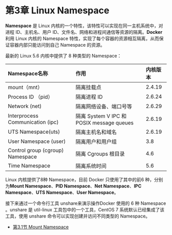 # 第3章 Linux Namespace

**Namespace** 是 Linux 内核的一个特性，该特性可以实现在同一主机系统中，对进程 ID、主机名、用户 ID、文件名、网络和进程间通信等资源的隔离。**Docker** 利用 Linux 内核的 Namespace 特性，实现了每个容器的资源相互隔离，从而保证容器内部只能访问到自己 Namespace 的资源。

最新的 Linux 5.6 内核中提供了 8 种类型的 Namespace：

| Namespace名称                    | 作用                                      | 内核版本 |
| :------------------------------- | :---------------------------------------- | :------- |
| mount（mnt）                     | 隔离挂载点                                | 2.4.19   |
| Process ID （pid）               | 隔离进程 ID                               | 2.6.24   |
| Network (net)                    | 隔离网络设备、端口号等                    | 2.6.29   |
| Interprocess Communication (ipc) | 隔离 System V IPC 和 POSIX message queues | 2.6.19   |
| UTS Namespace(uts)               | 隔离主机名和域名                          | 2.6.19   |
| User Namespace (user)            | 隔离用户和用户组                          | 3.8      |
| Control group (cgroup) Namespace | 隔离 Cgroups 根目录                       | 4.6      |
| Time Namespace                   | 隔离系统时间                              | 5.6      |

Linux 内核提供了8种 Namespace，目前 Docker 只使用了其中的前6 种，分别为**Mount Namespace**、**PID Namespace**、**Net Namespace**、**IPC Namespace**、**UTS Namespace**、**User Namespace**。

接下来通过一个命令行工具 unshare来演示操作Docker 使用的 6 种 Namespace 。unshare 是 util-linux 工具包中的一个工具，CentOS 7 系统默认已经集成了该工具，使用 unshare 命令可以实现创建并访问不同类型的 Namespace。

- [第3.1节 Mount Namespace](chapter3.1.md)